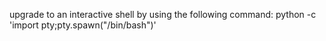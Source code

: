upgrade to an interactive shell by using the following command: 
python -c 'import pty;pty.spawn("/bin/bash")'

